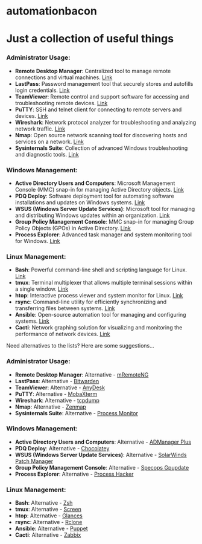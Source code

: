 # automationbacon

# Just a collection of useful things
### Administrator Usage:
- **Remote Desktop Manager**: Centralized tool to manage remote connections and virtual machines. [Link](https://remotedesktopmanager.com/)
- **LastPass**: Password management tool that securely stores and autofills login credentials. [Link](https://www.lastpass.com/)
- **TeamViewer**: Remote control and support software for accessing and troubleshooting remote devices. [Link](https://www.teamviewer.com/)
- **PuTTY**: SSH and telnet client for connecting to remote servers and devices. [Link](https://www.chiark.greenend.org.uk/~sgtatham/putty/)
- **Wireshark**: Network protocol analyzer for troubleshooting and analyzing network traffic. [Link](https://www.wireshark.org/)
- **Nmap**: Open source network scanning tool for discovering hosts and services on a network. [Link](https://nmap.org/)
- **Sysinternals Suite**: Collection of advanced Windows troubleshooting and diagnostic tools. [Link](https://docs.microsoft.com/en-us/sysinternals/)

### Windows Management:
- **Active Directory Users and Computers**: Microsoft Management Console (MMC) snap-in for managing Active Directory objects. [Link](https://docs.microsoft.com/en-us/windows-server/administration/windows-commands/active-directory-administrative-center)
- **PDQ Deploy**: Software deployment tool for automating software installations and updates on Windows systems. [Link](https://www.pdq.com/pdq-deploy/)
- **WSUS (Windows Server Update Services)**: Microsoft tool for managing and distributing Windows updates within an organization. [Link](https://docs.microsoft.com/en-us/windows-server/administration/windows-server-update-services/get-started/windows-server-update-services-wsus)
- **Group Policy Management Console**: MMC snap-in for managing Group Policy Objects (GPOs) in Active Directory. [Link](https://docs.microsoft.com/en-us/windows-server/group-policy/group-policy-management-console)
- **Process Explorer**: Advanced task manager and system monitoring tool for Windows. [Link](https://docs.microsoft.com/en-us/sysinternals/downloads/process-explorer)

### Linux Management:
- **Bash**: Powerful command-line shell and scripting language for Linux. [Link](https://www.gnu.org/software/bash/)
- **tmux**: Terminal multiplexer that allows multiple terminal sessions within a single window. [Link](https://github.com/tmux/tmux)
- **htop**: Interactive process viewer and system monitor for Linux. [Link](https://htop.dev/)
- **rsync**: Command-line utility for efficiently synchronizing and transferring files between systems. [Link](https://rsync.samba.org/)
- **Ansible**: Open-source automation tool for managing and configuring systems. [Link](https://www.ansible.com/)
- **Cacti**: Network graphing solution for visualizing and monitoring the performance of network devices. [Link](https://www.cacti.net/)

Need alternatives to the lists? Here are some suggestions...

### Administrator Usage:
- **Remote Desktop Manager**: Alternative - [mRemoteNG](https://mremoteng.org/)
- **LastPass**: Alternative - [Bitwarden](https://bitwarden.com/)
- **TeamViewer**: Alternative - [AnyDesk](https://anydesk.com/)
- **PuTTY**: Alternative - [MobaXterm](https://mobaxterm.mobatek.net/)
- **Wireshark**: Alternative - [tcpdump](https://www.tcpdump.org/)
- **Nmap**: Alternative - [Zenmap](https://nmap.org/zenmap/)
- **Sysinternals Suite**: Alternative - [Process Monitor](https://docs.microsoft.com/en-us/sysinternals/downloads/procmon)

### Windows Management:
- **Active Directory Users and Computers**: Alternative - [ADManager Plus](https://www.manageengine.com/products/ad-manager/)
- **PDQ Deploy**: Alternative - [Chocolatey](https://chocolatey.org/)
- **WSUS (Windows Server Update Services)**: Alternative - [SolarWinds Patch Manager](https://www.solarwinds.com/patch-manager)
- **Group Policy Management Console**: Alternative - [Specops Gpupdate](https://specopssoft.com/product/specops-gpupdate/)
- **Process Explorer**: Alternative - [Process Hacker](https://processhacker.sourceforge.io/)

### Linux Management:
- **Bash**: Alternative - [Zsh](https://www.zsh.org/)
- **tmux**: Alternative - [Screen](https://www.gnu.org/software/screen/)
- **htop**: Alternative - [Glances](https://nicolargo.github.io/glances/)
- **rsync**: Alternative - [Rclone](https://rclone.org/)
- **Ansible**: Alternative - [Puppet](https://puppet.com/)
- **Cacti**: Alternative - [Zabbix](https://www.zabbix.com/)

